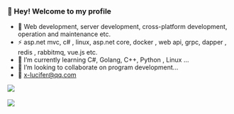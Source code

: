 ### 👋 Hey! Welcome to my profile

- 🥇 Web development, server development, cross-platform development, operation and maintenance etc.
- ⚡ asp.net mvc, c# , linux, asp.net core, docker , web api, grpc, dapper , redis , rabbitmq, vue.js etc.
- 🌱 I’m currently learning C#, Golang, C++, Python , Linux ...
- 👯 I’m looking to collaborate on program development...
- 📧 <a href="mailto:x-lucifer@qq.com">x-lucifer@qq.com</a>

<img align="center" src="https://github-readme-stats.vercel.app/api/top-langs/?username=X-Lucifer&langs_count=6&layout=compact&theme=tokyonight" /><br /><br />
<img align="center" src="https://github-readme-stats.vercel.app/api?username=X-Lucifer&&show_icons=true&&theme=tokyonight" />
